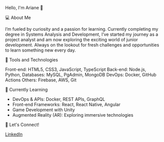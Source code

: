  Hello, I'm Ariane 👋

💻 About Me

I’m fueled by curiosity and a passion for learning. Currently completing my degree in Systems Analysis and Development, I’ve started my journey as a project analyst and am now exploring the exciting world of junior development. Always on the lookout for fresh challenges and opportunities to learn something new every day.

 🚀 Tools and Technologies

Front-end: HTML5, CSS3, JavaScript, TypeScript
Back-end: Node.js, Python, 
Databases: MySQL, PgAdmin, MongoDB
DevOps: Docker, GitHub Actions
Others: Firebase, AWS, Git

 🌱 Currently Learning  
- DevOps & APIs: Docker, REST APIs, GraphQL  
- Front-end Frameworks: React, React Native, Angular  
- Game Development with Unity  
- Augmented Reality (AR): Exploring immersive technologies

 💬 Let's Connect!

 [LinkedIn](https://www.linkedin.com/in/arianegeni/)

